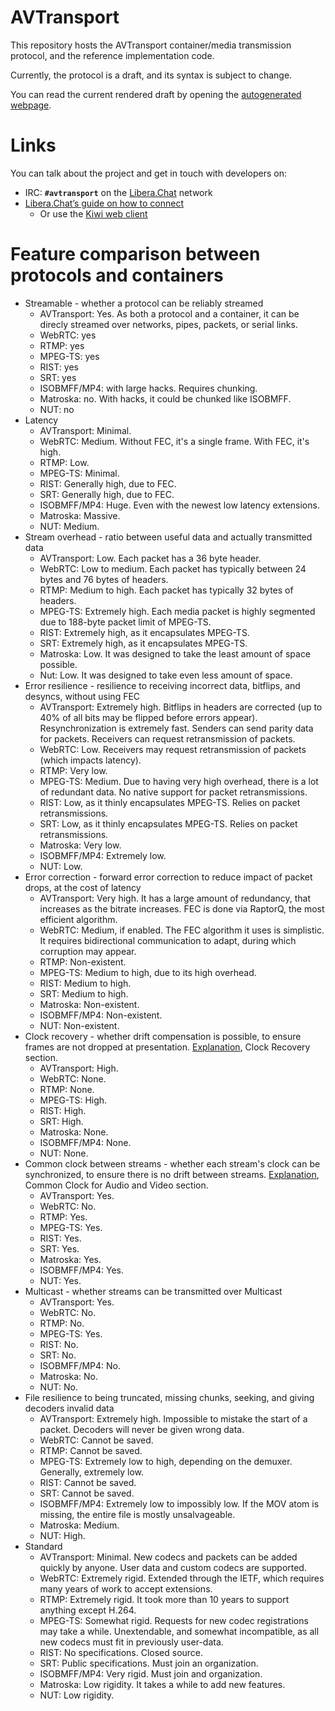 AVTransport
===========
This repository hosts the AVTransport container/media transmission protocol, and the reference implementation code.

Currently, the protocol is a draft, and its syntax is subject to change.

You can read the current rendered draft by opening the [autogenerated webpage](https://cyanreg.github.io/avtransport/).

Links
=====
You can talk about the project and get in touch with developers on:
 - IRC: **`#avtransport`** on the [Libera.Chat](ircs://irc.libera.chat:6697) network
  - [Libera.Chat’s guide on how to connect](https://libera.chat/guides/connect)
    - Or use the [Kiwi web client](https://kiwiirc.com/nextclient/irc.libera.chat/?#avtransport)

# Feature comparison between protocols and containers

 - Streamable - whether a protocol can be reliably streamed
   * AVTransport: Yes. As both a protocol and a container, it can be direcly streamed over networks, pipes, packets, or serial links.
   * WebRTC: yes
   * RTMP: yes
   * MPEG-TS: yes
   * RIST: yes
   * SRT: yes
   * ISOBMFF/MP4: with large hacks. Requires chunking.
   * Matroska: no. With hacks, it could be chunked like ISOBMFF.
   * NUT: no
 - Latency
   * AVTransport: Minimal.
   * WebRTC: Medium. Without FEC, it's a single frame. With FEC, it's high.
   * RTMP: Low.
   * MPEG-TS: Minimal.
   * RIST: Generally high, due to FEC.
   * SRT: Generally high, due to FEC.
   * ISOBMFF/MP4: Huge. Even with the newest low latency extensions.
   * Matroska: Massive.
   * NUT: Medium.
 - Stream overhead - ratio between useful data and actually transmitted data
   * AVTransport: Low. Each packet has a 36 byte header.
   * WebRTC: Low to medium. Each packet has typically between 24 bytes and 76 bytes of headers.
   * RTMP: Medium to high. Each packet has typically 32 bytes of headers.
   * MPEG-TS: Extremely high. Each media packet is highly segmented due to 188-byte packet limit of MPEG-TS.
   * RIST: Extremely high, as it encapsulates MPEG-TS.
   * SRT: Extremely high, as it encapsulates MPEG-TS.
   * Matroska: Low. It was designed to take the least amount of space possible.
   * Nut: Low. It was designed to take even less amount of space.
 - Error resilience - resilience to receiving incorrect data, bitflips, and desyncs, without using FEC
   * AVTransport: Extremely high. Bitflips in headers are corrected (up to 40% of all bits may be flipped before errors appear). Resynchronization is extremely fast. Senders can send parity data for packets. Receivers can request retransmission of packets.
   * WebRTC: Low. Receivers may request retransmission of packets (which impacts latency).
   * RTMP: Very low.
   * MPEG-TS: Medium. Due to having very high overhead, there is a lot of redundant data. No native support for packet retransmissions.
   * RIST: Low, as it thinly encapsulates MPEG-TS. Relies on packet retransmissions.
   * SRT: Low, as it thinly encapsulates MPEG-TS. Relies on packet retransmissions.
   * Matroska: Very low.
   * ISOBMFF/MP4: Extremely low.
   * NUT: Low.
 - Error correction - forward error correction to reduce impact of packet drops, at the cost of latency
   * AVTransport: Very high. It has a large amount of redundancy, that increases as the bitrate increases. FEC is done via RaptorQ, the most efficient algorithm.
   * WebRTC: Medium, if enabled. The FEC algorithm it uses is simplistic. It requires bidirectional communication to adapt, during which corruption may appear.
   * RTMP: Non-existent.
   * MPEG-TS: Medium to high, due to its high overhead.
   * RIST: Medium to high.
   * SRT: Medium to high.
   * Matroska: Non-existent.
   * ISOBMFF/MP4: Non-existent.
   * NUT: Non-existent.
 - Clock recovery - whether drift compensation is possible, to ensure frames are not dropped at presentation. [Explanation](https://www.obe.tv/why-does-mpeg-ts-still-exist/), Clock Recovery section.
   * AVTransport: High.
   * WebRTC: None.
   * RTMP: None.
   * MPEG-TS: High.
   * RIST: High.
   * SRT: High.
   * Matroska: None.
   * ISOBMFF/MP4: None.
   * NUT: None.
 - Common clock between streams - whether each stream's clock can be synchronized, to ensure there is no drift between streams. [Explanation](https://www.obe.tv/why-does-mpeg-ts-still-exist/), Common Clock for Audio and Video section.
   * AVTransport: Yes.
   * WebRTC: No.
   * RTMP: Yes.
   * MPEG-TS: Yes.
   * RIST: Yes.
   * SRT: Yes.
   * Matroska: Yes.
   * ISOBMFF/MP4: Yes.
   * NUT: Yes.
 - Multicast - whether streams can be transmitted over Multicast
   * AVTransport: Yes.
   * WebRTC: No.
   * RTMP: No.
   * MPEG-TS: Yes.
   * RIST: No.
   * SRT: No.
   * ISOBMFF/MP4: No.
   * Matroska: No.
   * NUT: No.
 - File resilience to being truncated, missing chunks, seeking, and giving decoders invalid data
   * AVTransport: Extremely high. Impossible to mistake the start of a packet. Decoders will never be given wrong data.
   * WebRTC: Cannot be saved.
   * RTMP: Cannot be saved.
   * MPEG-TS: Extremely low to high, depending on the demuxer. Generally, extremely low.
   * RIST: Cannot be saved.
   * SRT: Cannot be saved.
   * ISOBMFF/MP4: Extremely low to impossibly low. If the MOV atom is missing, the entire file is mostly unsalvageable.
   * Matroska: Medium.
   * NUT: High.
 - Standard
   * AVTransport: Minimal. New codecs and packets can be added quickly by anyone. User data and custom codecs are supported.
   * WebRTC: Extremely rigid. Extended through the IETF, which requires many years of work to accept extensions.
   * RTMP: Extremely rigid. It took more than 10 years to support anything except H.264.
   * MPEG-TS: Somewhat rigid. Requests for new codec registrations may take a while. Unextendable, and somewhat incompatible, as all new codecs must fit in previously user-data.
   * RIST: No specifications. Closed source.
   * SRT: Public specifications. Must join an organization.
   * ISOBMFF/MP4: Very rigid. Must join and organization.
   * Matroska: Low rigidity. It takes a while to add new features.
   * NUT: Low rigidity.

